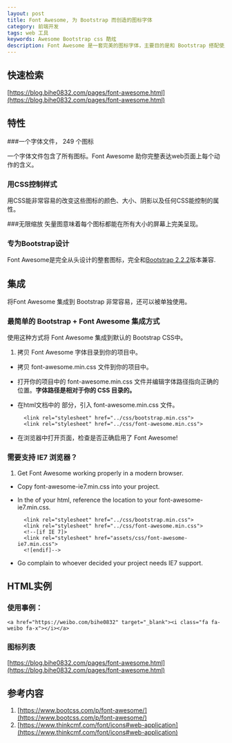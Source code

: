 ```yaml
---
layout: post
title: Font Awesome, 为 Bootstrap 而创造的图标字体
category: 前端开发
tags: web 工具
keywords: Awesome Bootstrap css 酷炫
description: Font Awesome 是一套完美的图标字体，主要目的是和 Bootstrap 搭配使用
---
```


## 快速检索

[https://blog.bihe0832.com/pages/font-awesome.html](https://blog.bihe0832.com/pages/font-awesome.html)

## 特性

###一个字体文件， 249 个图标

一个字体文件包含了所有图标。Font Awesome 助你完整表达web页面上每个动作的含义。

### 用CSS控制样式

用CSS能非常容易的改变这些图标的颜色、大小、阴影以及任何CSS能控制的属性。

###无限缩放
  矢量图意味着每个图标都能在所有大小的屏幕上完美呈现。
### 专为Bootstrap设计
Font Awesome是完全从头设计的整套图标，完全和<a href="https://www.bootcss.com/" target="_blank">Bootstrap 2.2.2</a>版本兼容.

## 集成

将Font Awesome 集成到 Bootstrap 非常容易，还可以被单独使用。

### 最简单的 Bootstrap + Font Awesome 集成方式

使用这种方式将 Font Awesome 集成到默认的 Bootstrap CSS中。

1. 拷贝 Font Awesome 字体目录到你的项目中。
- 拷贝 font-awesome.min.css 文件到你的项目中。
- 打开你的项目中的 font-awesome.min.css 文件并编辑字体路径指向正确的位置。**字体路径是相对于你的 CSS 目录的。**
- 在html文档中的 <head> 部分，引入 font-awesome.min.css 文件。

		<link rel="stylesheet" href="../css/bootstrap.min.css">
		<link rel="stylesheet" href="../css/font-awesome.min.css">

- 在浏览器中打开页面，检查是否正确启用了 Font Awesome!

### 需要支持 IE7 浏览器？

1. Get Font Awesome working properly in a modern browser.
- Copy font-awesome-ie7.min.css into your project.
- In the <head> of your html, reference the location to your font-awesome-ie7.min.css.

		<link rel="stylesheet" href="../css/bootstrap.min.css">
		<link rel="stylesheet" href="../css/font-awesome.min.css">
		<!--[if IE 7]>
		<link rel="stylesheet" href="assets/css/font-awesome-ie7.min.css">
		<![endif]-->
- Go complain to whoever decided your project needs IE7 support.

## HTML实例

### 使用事例：

	<a href="https://weibo.com/bihe0832" target="_blank"><i class="fa fa-weibo fa-x"></i></a>

### 图标列表

[https://blog.bihe0832.com/pages/font-awesome.html](https://blog.bihe0832.com/pages/font-awesome.html)

## 参考内容

1. [https://www.bootcss.com/p/font-awesome/](https://www.bootcss.com/p/font-awesome/)
2. [https://www.thinkcmf.com/font/icons#web-application](https://www.thinkcmf.com/font/icons#web-application)
